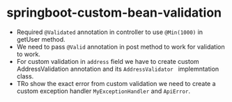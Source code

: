 # springboot-custom-bean-validation 

* Required `@Validated` annotation in controller to use `@Min(1000)` in getUser method.
* We need to pass `@Valid` annotation in post method to work for validation to work.
* For custom validation in `address` field we have to create custom AddressValidation annotation and its `AddressValidator ` implemntation class.
* TRo show the exact error from custom validation we need to create a custom exception handler `MyExceptionHandler` and `ApiError`.
